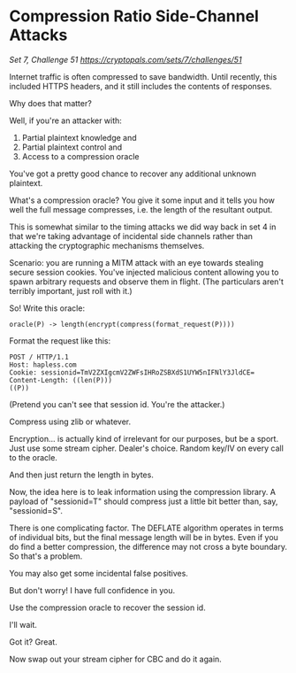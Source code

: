 # Compression Ratio Side-Channel Attacks

_Set 7, Challenge 51_
_https://cryptopals.com/sets/7/challenges/51_

Internet traffic is often compressed to save bandwidth. Until recently, this included HTTPS headers, and it still includes the contents of responses.

Why does that matter?

Well, if you're an attacker with:

  1. Partial plaintext knowledge and
  2. Partial plaintext control and
  3. Access to a compression oracle

You've got a pretty good chance to recover any additional unknown plaintext.

What's a compression oracle? You give it some input and it tells you how well the full message compresses, i.e. the length of the resultant output.

This is somewhat similar to the timing attacks we did way back in set 4 in that we're taking advantage of incidental side channels rather than attacking the cryptographic mechanisms themselves.

Scenario: you are running a MITM attack with an eye towards stealing secure session cookies. You've injected malicious content allowing you to spawn arbitrary requests and observe them in flight. (The particulars aren't terribly important, just roll with it.)

So! Write this oracle:

    oracle(P) -> length(encrypt(compress(format_request(P))))

Format the request like this:

    POST / HTTP/1.1
    Host: hapless.com
    Cookie: sessionid=TmV2ZXIgcmV2ZWFsIHRoZSBXdS1UYW5nIFNlY3JldCE=
    Content-Length: ((len(P)))
    ((P))

(Pretend you can't see that session id. You're the attacker.)

Compress using zlib or whatever.

Encryption... is actually kind of irrelevant for our purposes, but be a sport. Just use some stream cipher. Dealer's choice. Random key/IV on every call to the oracle.

And then just return the length in bytes.

Now, the idea here is to leak information using the compression library. A payload of "sessionid=T" should compress just a little bit better than, say, "sessionid=S".

There is one complicating factor. The DEFLATE algorithm operates in terms of individual bits, but the final message length will be in bytes. Even if you do find a better compression, the difference may not cross a byte boundary. So that's a problem.

You may also get some incidental false positives.

But don't worry! I have full confidence in you.

Use the compression oracle to recover the session id.

I'll wait.

Got it? Great.

Now swap out your stream cipher for CBC and do it again.
